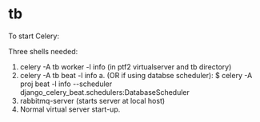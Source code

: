 # tb

To start Celery:

Three shells needed:

1. celery -A tb worker -l info (in ptf2 virtualserver and tb directory)
2. celery -A tb beat -l info
  a. (OR if using databse scheduler): $ celery -A proj beat -l info --scheduler django_celery_beat.schedulers:DatabaseScheduler 
2. rabbitmq-server (starts server at local host)
3. Normal virtual server start-up.